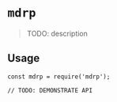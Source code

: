 # `mdrp`

> TODO: description

## Usage

```
const mdrp = require('mdrp');

// TODO: DEMONSTRATE API
```
